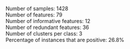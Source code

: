 Number of samples: 1428\
Number of features: 79\
Number of informative features: 12\
Number of redundant features: 36\
Number of clusters per class: 3\
Percentage of instances that are positive: 26.8%
